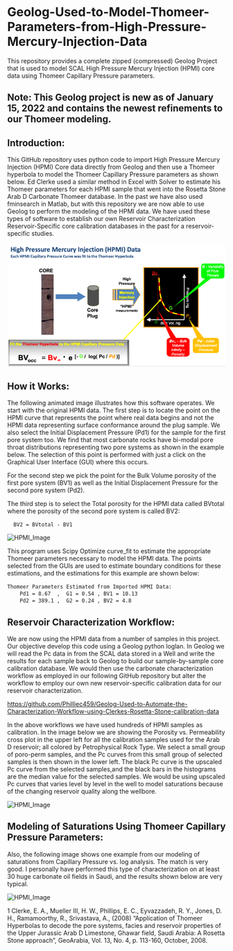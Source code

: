 # Geolog-Used-to-Model-Thomeer-Parameters-from-High-Pressure-Mercury-Injection-Data
This repository provides a complete zipped (compressed) Geolog Project that is used to model SCAL High Pressure Mercury Injection (HPMI) core data using Thomeer Capillary Pressure parameters. 
## Note: This Geolog project is new as of January 15, 2022 and contains the newest refinements to our Thomeer modeling.

## Introduction:
This GitHub repository uses python code to import High Pressure Mercury Injection (HPMI) Core data directly from Geolog and then use a Thomeer hyperbola to model the Thomeer Capillary Pressure parameters as shown below. Ed Clerke used a similar method in Excel with Solver to estimate his Thomeer parameters for each HPMI sample that went into the Rosetta Stone Arab D Carbonate Thomeer database. In the past we have also used fminsearch in Matlab, but with this repository we are now able to use Geolog to perform the modeling of the HPMI data. We have used these types of software to establish our own Reservoir Characterization Reservoir-Specific core calibration databases in the past for a reservoir-specific studies.

![HPMI_Image](HPMI.png)

## How it Works:
The following animated image illustrates how this software operates. We start with the original HPMI data. The first step is to locate the point on the HPMI curve that represents the point where real data begins and not the HPMI data representing surface conformance around the plug sample. We also select the Initial Displacement Pressure (Pd1) for the sample for the first pore system too. We find that most carbonate rocks have bi-modal pore throat distributions representing two pore systems as shown in the example below. The selection of this point is performed with just a click on the Graphical User Interface (GUI) where this occurs. 

For the second step we pick the point for the Bulk Volume porosity of the first pore system (BV1) as well as the Initial Displacement Pressure for the second pore system (Pd2).

The third step is to select the Total porosity for the HPMI data called BVtotal where the porosity of the second pore system is called BV2:

      BV2 = BVtotal - BV1

![HPMI_Image](Thomeer_Parameter_fitting_Geolog2.gif)

This program uses Scipy Optimize curve_fit to estimate the appropriate Thomeer parameters necessary to model the HPMI data. The points selected from the GUIs are used to estimate boundary conditions for these estimations, and the estimations for this example are shown below:

    Thomeer Parameters Estimated from Imported HPMI Data:
        Pd1 = 8.67  ,  G1 = 0.54 , BV1 = 10.13
        Pd2 = 389.1 ,  G2 = 0.24 , BV2 = 4.8


## Reservoir Characterization Workflow:
We are now using the HPMI data from a number of samples in this project. Our objective develop this code using a Geolog python loglan. In Geolog we will read the Pc data in from the SCAL data stored in a Well and write the results for each sample back to Geolog to build our sample-by-sample core calibration database. We would then use the carbonate characterization workflow as employed in our following GitHub repository but alter the workflow to employ our own new reservoir-specific calibration data for our reservoir characterization.

https://github.com/Philliec459/Geolog-Used-to-Automate-the-Characterization-Workflow-using-Clerkes-Rosetta-Stone-calibration-data

In the above workflows we have used hundreds of HPMI samples as calibration. In the image below we are showing the Porosity vs. Permeability cross plot in the upper left for all the calibration samples used for the Arab D reservoir; all colored by Petrophysical Rock Type. We select a small group of poro-perm samples, and the Pc curves from this small group of selected samples is then shown in the lower left. The black Pc curve is the upscaled Pc curve from the selected samples,and the black bars in the histograms are the median value for the selected samples. We would be using upscaled Pc curves that varies level by level in the well to model saturations because of the changing reservoir quality along the wellbore.

![HPMI_Image](Thomeer_Pc_and_Thomeer_Parameters2.gif)

## Modeling of Saturations Using Thomeer Capillary Pressure Parameters: 
Also, the following image shows one example from our modeling of saturations from Capillary Pressure vs. log analysis. The match is very good. I personally have performed this type of characterization on at least 30 huge carbonate oil fields in Saudi, and the results shown below are very typical.

![HPMI_Image](logsats.gif)


1 Clerke, E. A., Mueller III, H. W., Phillips, E. C., Eyvazzadeh, R. Y., Jones, D. H., Ramamoorthy, R., Srivastava, A., (2008) “Application of Thomeer Hyperbolas to decode the pore systems, facies and reservoir properties of the Upper Jurassic Arab D Limestone, Ghawar field, Saudi Arabia: A Rosetta Stone approach”, GeoArabia, Vol. 13, No. 4, p. 113-160, October, 2008.
